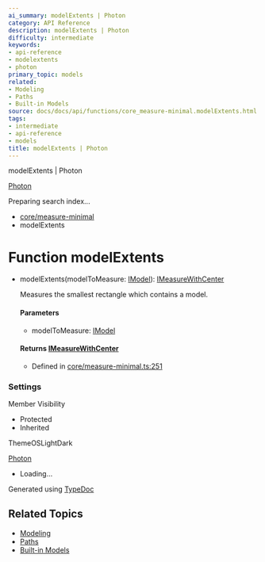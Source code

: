 ```yaml
---
ai_summary: modelExtents | Photon
category: API Reference
description: modelExtents | Photon
difficulty: intermediate
keywords:
- api-reference
- modelextents
- photon
primary_topic: models
related:
- Modeling
- Paths
- Built-in Models
source: docs/docs/api/functions/core_measure-minimal.modelExtents.html
tags:
- intermediate
- api-reference
- models
title: modelExtents | Photon
---
```

modelExtents | Photon

[Photon](../index.md)




Preparing search index...

* [core/measure-minimal](../modules/core_measure-minimal.md)
* modelExtents

# Function modelExtents

* modelExtents(modelToMeasure: [IModel](../interfaces/core_schema.IModel.md)): [IMeasureWithCenter](../interfaces/core_maker.IMeasureWithCenter.md)

  Measures the smallest rectangle which contains a model.

  #### Parameters

  + modelToMeasure: [IModel](../interfaces/core_schema.IModel.md)

  #### Returns [IMeasureWithCenter](../interfaces/core_maker.IMeasureWithCenter.md)

  + Defined in [core/measure-minimal.ts:251](https://github.com/mwhite454/photon/blob/main/packages/photon/src/core/measure-minimal.ts#L251)

### Settings

Member Visibility

* Protected
* Inherited

ThemeOSLightDark

[Photon](../index.md)

* Loading...

Generated using [TypeDoc](https://typedoc.org/)

## Related Topics

- [Modeling](../index.md)
- [Paths](../index.md)
- [Built-in Models](../index.md)
